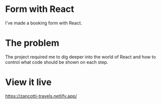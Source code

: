 # Form with React

I've made a booking form with React.

# The problem

The project required me to dig deeper into the world of React and how to control what code should be shown on each step.

# View it live

https://zancotti-travels.netlify.app/
